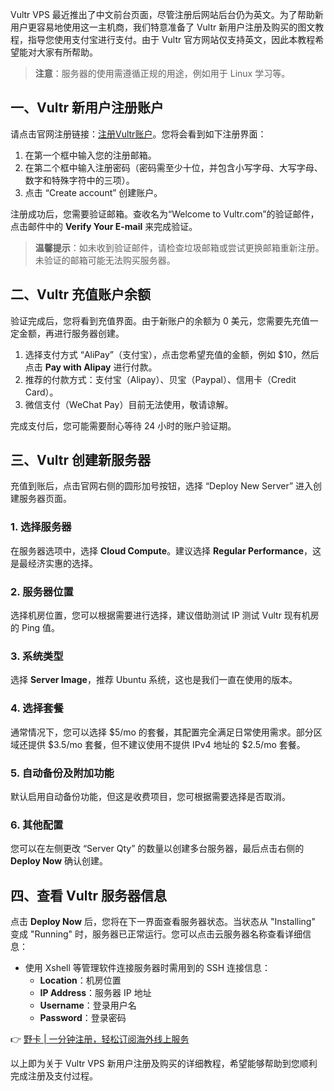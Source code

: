 Vultr VPS 最近推出了中文前台页面，尽管注册后网站后台仍为英文。为了帮助新用户更容易地使用这一主机商，我们特意准备了 Vultr 新用户注册及购买的图文教程，指导您使用支付宝进行支付。由于 Vultr 官方网站仅支持英文，因此本教程希望能对大家有所帮助。

> **注意**：服务器的使用需遵循正规的用途，例如用于 Linux 学习等。

## 一、Vultr 新用户注册账户

请点击官网注册链接：[注册Vultr账户](https://www.vultr.com/match/?ref=9631184-9J)。您将会看到如下注册界面：

1. 在第一个框中输入您的注册邮箱。
2. 在第二个框中输入注册密码（密码需至少十位，并包含小写字母、大写字母、数字和特殊字符中的三项）。
3. 点击 “Create account” 创建账户。

注册成功后，您需要验证邮箱。查收名为“Welcome to Vultr.com”的验证邮件，点击邮件中的 **Verify Your E-mail** 来完成验证。

> **温馨提示**：如未收到验证邮件，请检查垃圾邮箱或尝试更换邮箱重新注册。未验证的邮箱可能无法购买服务器。

## 二、Vultr 充值账户余额

验证完成后，您将看到充值界面。由于新账户的余额为 0 美元，您需要先充值一定金额，再进行服务器创建。

1. 选择支付方式 “AliPay”（支付宝），点击您希望充值的金额，例如 $10，然后点击 **Pay with Alipay** 进行付款。
2. 推荐的付款方式：支付宝（Alipay）、贝宝（Paypal）、信用卡（Credit Card）。
3. 微信支付（WeChat Pay）目前无法使用，敬请谅解。

完成支付后，您可能需要耐心等待 24 小时的账户验证期。

## 三、Vultr 创建新服务器

充值到账后，点击官网右侧的圆形加号按钮，选择 “Deploy New Server” 进入创建服务器页面。

### 1. 选择服务器

在服务器选项中，选择 **Cloud Compute**。建议选择 **Regular Performance**，这是最经济实惠的选择。

### 2. 服务器位置

选择机房位置，您可以根据需要进行选择，建议借助测试 IP 测试 Vultr 现有机房的 Ping 值。

### 3. 系统类型

选择 **Server Image**，推荐 Ubuntu 系统，这也是我们一直在使用的版本。

### 4. 选择套餐

通常情况下，您可以选择 $5/mo 的套餐，其配置完全满足日常使用需求。部分区域还提供 $3.5/mo 套餐，但不建议使用不提供 IPv4 地址的 $2.5/mo 套餐。

### 5. 自动备份及附加功能

默认启用自动备份功能，但这是收费项目，您可根据需要选择是否取消。

### 6. 其他配置

您可以在左侧更改 “Server Qty” 的数量以创建多台服务器，最后点击右侧的 **Deploy Now** 确认创建。

## 四、查看 Vultr 服务器信息

点击 **Deploy Now** 后，您将在下一界面查看服务器状态。当状态从 "Installing" 变成 "Running" 时，服务器已正常运行。您可以点击云服务器名称查看详细信息：

- 使用 Xshell 等管理软件连接服务器时需用到的 SSH 连接信息：
  - **Location**：机房位置
  - **IP Address**：服务器 IP 地址
  - **Username**：登录用户名
  - **Password**：登录密码

👉 [野卡 | 一分钟注册，轻松订阅海外线上服务](https://bit.ly/bewildcard)

以上即为关于 Vultr VPS 新用户注册及购买的详细教程，希望能够帮助到您顺利完成注册及支付过程。